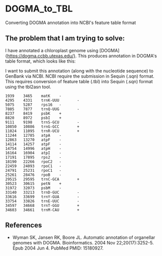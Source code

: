# DOGMA_to_TBL
Converting DOGMA annotation into NCBI's feature table format

## The problem that I am trying to solve:
I have annotated a chloroplast genome using [DOGMA]{https://dogma.ccbb.utexas.edu/}. This produces annotation in DOGMA's
table format, which looks like this:



I want to submit this annotation
(along with the nucleotide sequence) to GenBank via NCBI. NCBI require the submission in Sequin (.sqn) format. This requires
 conversion of feature table (.tbl) into Sequin (.sqn) format using the tbl2asn tool. 


```275     1333    psbA    -
1939    3465    matK    -
4295    4331    trnK-UUU        -
5075    5287    rps16   -
7805    7877    trnQ-UUG        -
8237    8419    psbK    +
8820    8972    psbI    +
9111    9198    trnS-GCU        -
10850   10886   trnG-GCC        +
11024   11095   trnR-UCU        +
11244   12785   atpA    -
12863   13270   atpF    -
14114   14257   atpF    -
14754   14996   atpH    -
16164   16904   atpI    -
17191   17895   rps2    -
18190   22266   rpoC2   -
22459   24093   rpoC1   -
24791   25231   rpoC1   -
25261   28476   rpoB    -
29515   29595   trnC-GCA        +
30523   30615   petN    +
31972   32073   psbM    -
33140   33213   trnD-GUC        -
33616   33699   trnY-GUA        -
33754   33826   trnE-UUC        -
34597   34668   trnT-GGU        +
34603   34661   trnM-CAU        +
```













## References
* Wyman SK, Jansen RK, Boore JL. Automatic annotation of organellar genomes with DOGMA. Bioinformatics. 2004 Nov 22;20(17):3252-5. Epub 2004 Jun 4. PubMed PMID: 15180927.
